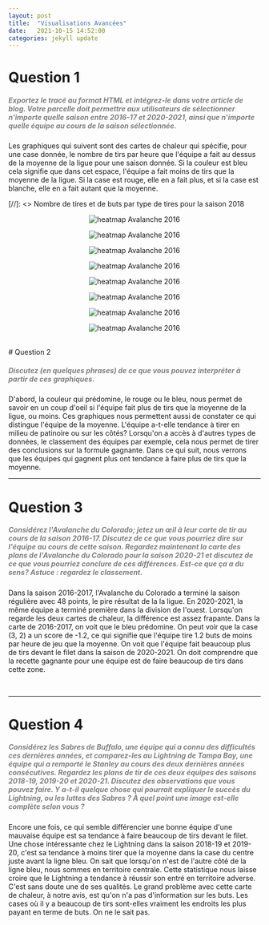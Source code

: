 ```yaml
---
layout: post
title:  "Visualisations Avancées"
date:   2021-10-15 14:52:00
categories: jekyll update
---
```


# Question 1

##### <span style="color:grey">Exportez le tracé au format HTML et intégrez-le dans votre article de blog. Votre parcelle doit permettre aux utilisateurs de sélectionner n'importe quelle saison entre 2016-17 et 2020-2021, ainsi que n'importe quelle équipe au cours de la saison sélectionnée.</span>

Les graphiques qui suivent sont des cartes de chaleur qui spécifie, pour une case donnée, le nombre de tirs par heure que l'équipe a fait au dessus de la moyenne de la ligue pour une saison donnée. Si la couleur est bleu cela signifie que dans cet espace, l'équipe a fait moins de tirs que la moyenne de la ligue. Si la case est rouge, elle en a fait plus, et si la case est blanche, elle en a fait autant que la moyenne.
<br>

[//]: <> Nombre de tires et de buts par type de tires pour la saison 2018

<p align="center">
  <img src="/assets/echauffement/Avalanche_2016.png" alt="heatmap Avalanche 2016"/>
</p>
<p align="center">
  <img src="/assets/echauffement/Avalanche_2020.png" alt="heatmap Avalanche 2016"/>
</p>
<p align="center">
  <img src="/assets/echauffement/Sabres_2018.png" alt="heatmap Avalanche 2016"/>
</p>
<p align="center">
  <img src="/assets/echauffement/Lightning_2018.png" alt="heatmap Avalanche 2016"/>
</p>
<p align="center">
  <img src="/assets/echauffement/Sabres_2019.png" alt="heatmap Avalanche 2016"/>
</p>
<p align="center">
  <img src="/assets/echauffement/Lightning_2019.png" alt="heatmap Avalanche 2016"/>
</p>
<p align="center">
  <img src="/assets/echauffement/Sabres_2020.png" alt="heatmap Avalanche 2016"/>
</p>
<p align="center">
  <img src="/assets/echauffement/Lightning_2020.png" alt="heatmap Avalanche 2016"/>
</p>

<br>
# Question 2

##### <span style="color:grey">Discutez (en quelques phrases) de ce que vous pouvez interpréter à partir de ces graphiques.</span>

D'abord, la couleur qui prédomine, le rouge ou le bleu, nous permet de savoir en un coup d'oeil si l'équipe fait plus de tirs que la moyenne de la ligue, ou moins. Ces graphiques nous permettent aussi de constater ce qui distingue l'équipe de la moyenne. L'équipe a-t-elle tendance à tirer en milieu de patinoire ou sur les côtés? Lorsqu'on a accès à d'autres types de données, le classement des équipes par exemple, cela nous permet de tirer des conclusions sur la formule gagnante. Dans ce qui suit, nous verrons que les équipes qui gagnent plus ont tendance à faire plus de tirs que la moyenne.
<br>

---

# Question 3

##### <span style="color:grey">Considérez l'Avalanche du Colorado; jetez un œil à leur carte de tir au cours de la saison 2016-17. Discutez de ce que vous pourriez dire sur l'équipe au cours de cette saison. Regardez maintenant la carte des plans de l'Avalanche du Colorado pour la saison 2020-21 et discutez de ce que vous pourriez conclure de ces différences. Est-ce que ça a du sens? Astuce : regardez le classement.</span>

Dans la saison 2016-2017, l'Avalanche du Colorado a terminé la saison régulière avec 48 points, le pire résultat de la la ligue. En 2020-2021, la même équipe a terminé première dans la division de l'ouest. Lorsqu'on regarde les deux cartes de chaleur, la différence est assez frapante. Dans la carte de 2016-2017, on voit que le bleu prédomine. On peut voir que la case (3, 2) a un score de -1.2, ce qui signifie que l'équipe tire 1.2 buts de moins par heure de jeu que la moyenne. On voit que l'équipe fait beaucoup plus de tirs devant le filet dans la saison de 2020-2021. On doit comprendre que la recette gagnante pour une équipe est de faire beaucoup de tirs dans cette zone.

<br>

---

# Question 4

##### <span style="color:grey">Considérez les Sabres de Buffalo, une équipe qui a connu des difficultés ces dernières années, et comparez-les au Lightning de Tampa Bay, une équipe qui a remporté le Stanley au cours des deux dernières années consécutives. Regardez les plans de tir de ces deux équipes des saisons 2018-19, 2019-20 et 2020-21. Discutez des observations que vous pouvez faire. Y a-t-il quelque chose qui pourrait expliquer le succès du Lightning, ou les luttes des Sabres ? À quel point une image est-elle complète selon vous ?</span>

Encore une fois, ce qui semble différencier une bonne équipe d'une mauvaise équipe est sa tendance à faire beaucoup de tirs devant le filet. Une chose intéressante chez le Lightning dans la saison 2018-19 et 2019-20, c'est sa tendance à moins tirer que la moyenne dans la case du centre juste avant la ligne bleu. On sait que lorsqu'on n'est de l'autre côté de la ligne bleu, nous sommes en territoire centrale. Cette statistique nous laisse croire que le Lightning a tendance à réussir son entré en territoire adverse. C'est sans doute une de ses qualités.
Le grand problème avec cette carte de chaleur, à notre avis, est qu'on n'a pas d'information sur les buts. Les cases où il y a beaucoup de tirs sont-elles vraiment les endroits les plus payant en terme de buts. On ne le sait pas.




